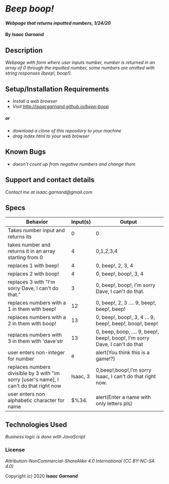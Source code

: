 # _Beep boop!_

#### _Webpage that returns inputted numbers, 1/24/20_

#### By _**Isaac Garnand**_

## Description

_Webpage with form where user inputs number, number is returned in an array of 0 through the inputted number, some numbers are omitted with string responses (beep!, boop!)._

## Setup/Installation Requirements

* _Install a web browser_
* _Visit http://isaacgarnand.github.io/beep-boop_
##### _or_
* _download a clone of this repository to your machine_
* _drag index.html to your web browser_

## Known Bugs

* _doesn't count up from negative numbers and change them_

## Support and contact details

_Contact me at isaac.garnand@gmail.com_

## Specs

Behavior | Input(s) | Output
--- | ---| ---
Takes number input and returns its | 0 | 0
takes number and returns it in an array starting from 0 | 4 | 0,1,2,3,4
replaces 1 with beep! | 4 | 0, beep!, 2, 3, 4
replaces 2 with boop! | 4 | 0, beep!, boop!, 3, 4
replaces 3 with "I'm sorry Dave, I can't do that." | 3 | 0, beep!, boop!, I'm sorry Dave, I can't do that.
replaces numbers with a 1 in them with beep! | 12 | 0, beep!, 2, 3 .... 9, beep!, beep!, beep!
replaces numbers with a 2 in them with boop! | 13 | 0, beep!, boop!, 3, 4 ... 9, beep!, beep!, boop!, beep!
replaces numbers with 3 in them with 'dave'str | 13 | 0, beep, boop, .... 9, beep!, beep!, boop!, I'm sorry Dave, I can't do that
user enters non-integer for number | a | alert\(You think this is a game!?\)
replaces numbers divisible by 3 with "im sorry \[user's name\], I can't do that right now | Isaac, 3 | 0,beep!,boop!,I'm sorry Isaac, I can't do that right now.
user enters non alphabetic character for name | $%34. | alert\(Enter a name with only letters pls\)

## Technologies Used

_Business logic is done with JavaScript_

### License

*Attribution-NonCommercial-ShareAlike 4.0 International (CC BY-NC-SA 4.0)*

Copyright (c) 2020 **_Isaac Garnand_**